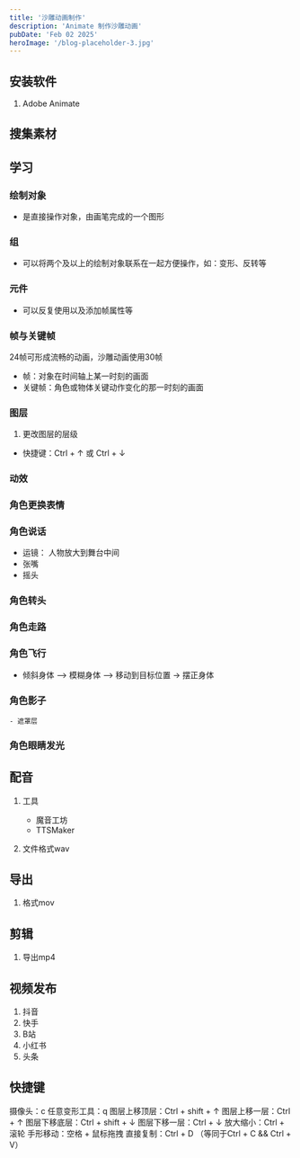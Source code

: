 ```yaml
---
title: '沙雕动画制作'
description: 'Animate 制作沙雕动画'
pubDate: 'Feb 02 2025'
heroImage: '/blog-placeholder-3.jpg'
---
```


## 安装软件

1. Adobe Animate

## 搜集素材

## 学习

### 绘制对象

- 是直接操作对象，由画笔完成的一个图形

### 组

- 可以将两个及以上的绘制对象联系在一起方便操作，如：变形、反转等

### 元件

- 可以反复使用以及添加帧属性等

### 帧与关键帧

24帧可形成流畅的动画，沙雕动画使用30帧

- 帧：对象在时间轴上某一时刻的画面
- 关键帧：角色或物体关键动作变化的那一时刻的画面

### 图层

1. 更改图层的层级

- 快捷键：Ctrl + ↑ 或 Ctrl + ↓

### 动效

### 角色更换表情

### 角色说话

- 运镜： 人物放大到舞台中间
- 张嘴
- 摇头

### 角色转头

### 角色走路

### 角色飞行

- 倾斜身体 --> 模糊身体 --> 移动到目标位置 -> 摆正身体

### 角色影子

    - 遮罩层

### 角色眼睛发光

## 配音

1. 工具

    - 魔音工坊
    - TTSMaker

2. 文件格式wav

## 导出

1. 格式mov

## 剪辑

1. 导出mp4

## 视频发布

1. 抖音
2. 快手
3. B站
4. 小红书
5. 头条

## 快捷键

摄像头：c
任意变形工具：q
图层上移顶层：Ctrl + shift + ↑
图层上移一层：Ctrl + ↑
图层下移底层：Ctrl + shift + ↓
图层下移一层：Ctrl + ↓
放大缩小：Ctrl + 滚轮
手形移动：空格 + 鼠标拖拽
直接复制：Ctrl + D （等同于Ctrl + C && Ctrl + V）
